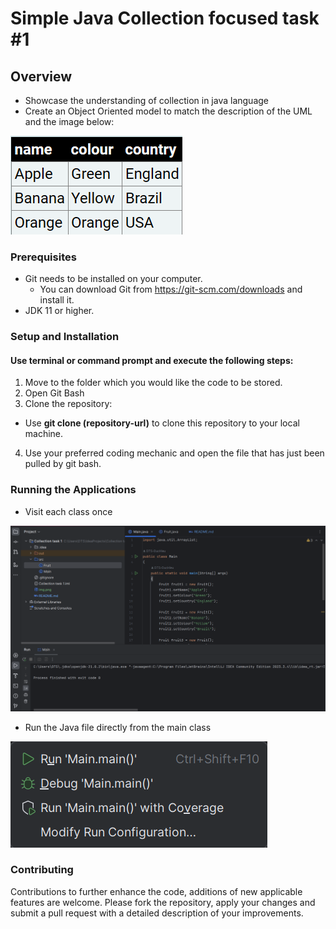 ﻿# Simple Java Collection focused task #1
## Overview
+ Showcase the understanding of collection in java language
+ Create an Object Oriented model to match the description of the UML and the image below:

![img.png](img.png)

### Prerequisites
+ Git needs to be installed on your computer.
    - You can download Git from https://git-scm.com/downloads and install it.
+ JDK 11 or higher.

### Setup and Installation
#### Use terminal or command prompt and execute the following steps:
1. Move to the folder which you would like the code to be stored.
2. Open Git Bash
3. Clone the repository:
- Use **git clone (repository-url)** to clone this repository to your local machine.
4. Use your preferred coding mechanic and open the file that has just been pulled by git bash.

### Running the Applications
+ Visit each class once

![img_1.png](img_1.png)

+ Run the Java file directly from the main class

![img_2.png](img_2.png)

### Contributing
Contributions to further enhance the code, additions of new applicable features are welcome. Please fork the repository, apply your changes and submit a pull request with a detailed description of your improvements.

